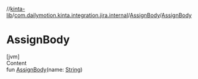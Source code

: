 //[kinta-lib](../../../index.md)/[com.dailymotion.kinta.integration.jira.internal](../index.md)/[AssignBody](index.md)/[AssignBody](-assign-body.md)



# AssignBody  
[jvm]  
Content  
fun [AssignBody](-assign-body.md)(name: [String](https://kotlinlang.org/api/latest/jvm/stdlib/kotlin/-string/index.html))  



